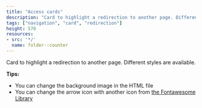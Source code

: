 ```yaml
---
title: "Access cards"
description: "Card to highlight a redirection to another page. Different styles are available."
tags: ["navigation", "card", "redirection"]
height: 570
resources:
- src: '*/'
  name: folder-:counter
---
```


Card to highlight a redirection to another page. Different styles are available.

**Tips:**
- You can change the background image in the HTML file
- You can change the arrow icon with another icon from [the Fontawesome Library](https://fontawesome.com/v4.7.0/icons/)
